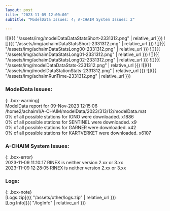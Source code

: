 ```yaml
---
layout: post
title: "2023-11-09 12:00:00"
subtitle: "ModelData Issues: 4; A-CHAIM System Issues: 2"

---
```


![]({{ "/assets/img/modelDataDataStatsShort-2331312.png" | relative_url }})
![]({{ "/assets/img/achaimDataStatsShort-2331312.png" | relative_url }})
![]({{ "/assets/img/achaimDataStatsLong00-2331312.png" | relative_url }})
![]({{ "/assets/img/achaimDataStatsLong01-2331312.png" | relative_url }})
![]({{ "/assets/img/achaimDataStatsLong02-2331312.png" | relative_url }})
![]({{ "/assets/img/modelDataDataStats-2331312.png" | relative_url }})
![]({{ "/assets/img/modelDataStationStats-2331312.png" | relative_url }})
![]({{ "/assets/img/achaimRunTime-2331312.png" | relative_url }})


### ModelData Issues:  
  
{: .box-warning}  
 ModelData report for 09-Nov-2023 12:15:06   
 /home2/achaim1/A-CHAIM/modelData/2023/313/12/modelData.mat   
 0% of all possible stations for IONO were downloaded. x1886   
 0% of all possible stations for SENTINEL were downloaded. x9   
 0% of all possible stations for GARNER were downloaded. x42   
 0% of all possible stations for KARTVERKET were downloaded. x6107   
  
### A-CHAIM System Issues:  
  
{: .box-error}  
2023-11-09 11:10:17 RINEX is neither version 2.xx or 3.xx  
2023-11-09 12:28:05 RINEX is neither version 2.xx or 3.xx  

### Logs:  
  
{: .box-note}  
[Logs.zip]({{ "/assets/other/logs.zip" | relative_url }})  
[Log Info]({{ "/logInfo" | relative_url }})  
